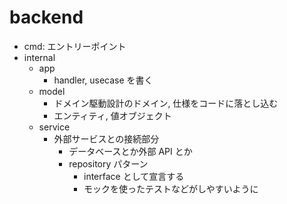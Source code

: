 # backend

- cmd: エントリーポイント
- internal
  - app
    - handler, usecase を書く
  - model
    - ドメイン駆動設計のドメイン, 仕様をコードに落とし込む
    - エンティティ, 値オブジェクト
  - service
    - 外部サービスとの接続部分
      - データベースとか外部 API とか
      - repository パターン
        - interface として宣言する
        - モックを使ったテストなどがしやすいように

